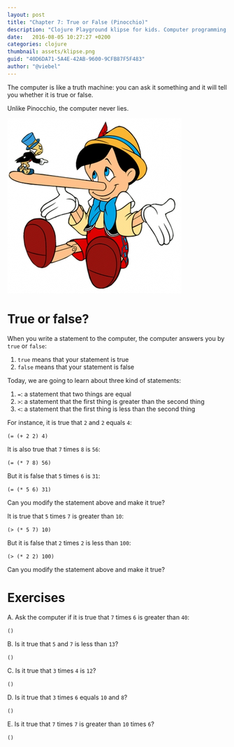 ```yaml
---
layout: post
title: "Chapter 7: True or False (Pinocchio)"
description: "Clojure Playground klipse for kids. Computer programming course. Functions."
date:   2016-08-05 10:27:27 +0200
categories: clojure
thumbnail: assets/klipse.png
guid: "40D6DA71-5A4E-42AB-9600-9CFB87F5F483"
author: "@viebel"
---
```


The computer is like a truth machine: you can ask it something and it will tell you whether it is true or false.


Unlike Pinocchio, the computer never lies.


![Pinocchio](/assets/pinocchio.png)

# True or false?


When you write a statement to the computer,  the computer answers you by `true` or `false`: 

1. `true` means that your statement is true
2. `false` means that your statement is false

Today, we are going to learn about three kind of statements:

1. `=`: a statement that two things are equal
2. `>`: a statement that the first thing is greater than the second thing
3. `<`: a statement that the first thing is less than the second thing

For instance, it is true that `2` and `2` equals `4`:

~~~klipse
(= (+ 2 2) 4)
~~~

It is also true that `7` times `8` is `56`:

~~~klipse
(= (* 7 8) 56)
~~~

But it is false that `5` times `6` is `31`:

~~~klipse
(= (* 5 6) 31)
~~~

Can you modify the statement above and make it true?

It is true that `5` times `7` is greater than `10`:

~~~klipse
(> (* 5 7) 10)
~~~


But it is false that `2` times `2` is less than `100`:

~~~klipse
(> (* 2 2) 100)
~~~

Can you modify the statement above and make it true?


# Exercises 

A. Ask the computer if it is true that `7` times `6` is greater than `40`:

~~~klipse
()
~~~

B. Is it true that `5` and `7` is less than `13`?

~~~klipse
()
~~~

C. Is it true that `3` times `4` is `12`?

~~~klipse
()
~~~

D. Is it true that `3` times `6` equals `10` and `8`?

~~~klipse
()
~~~

E. Is it true that `7` times `7` is greater than `10` times `6`?

~~~klipse
()
~~~


